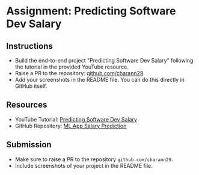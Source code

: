# Assignment: Predicting Software Dev Salary

## Instructions
- Build the end-to-end project "Predicting Software Dev Salary" following the tutorial in the provided YouTube resource.
- Raise a PR to the repository: [github.com/charann29](https://github.com/charann29).
- Add your screenshots in the README file. You can do this directly in GitHub itself.

## Resources
- YouTube Tutorial: [Predicting Software Dev Salary](https://www.youtube.com/watch?v=xl0N7tHiwlw&t=75s)
- GitHub Repository: [ML App Salary Prediction](https://github.com/patrickloeber/ml-app-salaryprediction)

## Submission
- Make sure to raise a PR to the repository `github.com/charann29`.
- Include screenshots of your project in the README file.
